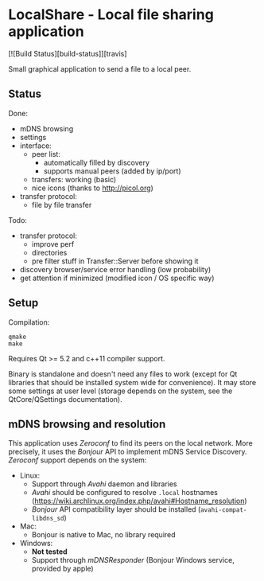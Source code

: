 LocalShare - Local file sharing application
===========================================

[![Build Status][build-status]][travis]

Small graphical application to send a file to a local peer.

Status
------

Done:
* mDNS browsing
* settings
* interface:
	* peer list:
		* automatically filled by discovery
		* supports manual peers (added by ip/port)
	* transfers: working (basic)
	* nice icons (thanks to http://picol.org)
* transfer protocol:
	* file by file transfer

Todo:
* transfer protocol:
	* improve perf
	* directories
	* pre filter stuff in Transfer::Server before showing it
* discovery browser/service error handling (low probability)
* get attention if minimized (modified icon / OS specific way)

Setup
-----

Compilation:
```
qmake
make
```

Requires Qt >= 5.2 and c++11 compiler support.

Binary is standalone and doesn't need any files to work (except for Qt libraries that should be installed system wide for convenience).
It may store some settings at user level (storage depends on the system, see the QtCore/QSettings documentation).

mDNS browsing and resolution
----------------------------

This application uses *Zeroconf* to find its peers on the local network.
More precisely, it uses the *Bonjour* API to implement mDNS Service Discovery.
*Zeroconf* support depends on the system:
* Linux:
	- Support through *Avahi* daemon and libraries
	- *Avahi* should be configured to resolve `.local` hostnames (https://wiki.archlinux.org/index.php/avahi#Hostname_resolution)
	- *Bonjour* API compatibility layer should be installed (`avahi-compat-libdns_sd`)
* Mac:
	- Bonjour is native to Mac, no library required
* Windows:
	- **Not tested**
	- Support through *mDNSResponder* (Bonjour Windows service, provided by apple)

